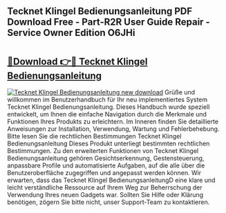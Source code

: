 ## Tecknet Klingel Bedienungsanleitung PDF Download Free - Part-R2R User Guide Repair - Service Owner Edition O6JHi

# <h2><a href="http://df5hwmi.blite.top/?on=Tecknet+Klingel+Bedienungsanleitung">🔗Download 👉🔴 Tecknet Klingel Bedienungsanleitung</a></h2>

[![Tecknet Klingel Bedienungsanleitung new download](https://i.imgur.com/lujVjoI.png)](http://df5hwmi.blite.top/?on=Tecknet+Klingel+Bedienungsanleitung)
Grüße und willkommen im Benutzerhandbuch für Ihr neu implementiertes System Tecknet Klingel Bedienungsanleitung. Dieses Handbuch wurde speziell entwickelt, um Ihnen die einfache Navigation durch die Merkmale und Funktionen Ihres Produkts zu erleichtern. Im Inneren finden Sie detaillierte Anweisungen zur Installation, Verwendung, Wartung und Fehlerbehebung. Bitte lesen Sie die rechtlichen Bestimmungen Tecknet Klingel Bedienungsanleitung Dieses Produkt unterliegt bestimmten rechtlichen Bestimmungen. Zu den erweiterten Funktionen von Tecknet Klingel Bedienungsanleitung gehören Gesichtserkennung, Gestensteuerung, anpassbare Profile und automatisierte Aufgaben, auf die alle über die Benutzeroberfläche zugegriffen und angepasst werden können. Wir erwarten, dass das Tecknet Klingel BedienungsanleitungD eine klare und leicht verständliche Ressource auf Ihrem Weg zur Beherrschung der Verwendung Ihres neuen Gadgets war. Sollten Sie Hilfe oder Klärung benötigen, zögern Sie bitte nicht, unser Support-Team zu kontaktieren.
